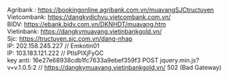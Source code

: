 Agribank : https://bookingonline.agribank.com.vn/muavangSJCtructuyen  
Vietcombank: https://dangkydichvu.vietcombank.com.vn/  
BIDV: https://ebank.bidv.com.vn/DKNHDT/muavang.htm  
Vietinbank: https://dangkymuavang.vietinbankgold.vn/  
Sjc: https://tructuyen.sjc.com.vn/dang-nhap  
IP: 202.158.245.227 // Emkotin01  
IP: 103.183.121.222 // PtlsPlXjFyGC  
key anti: 16e27e68938cdb1fc7633a9ebef359f3
POST     jquery.min.js?v=v.1.0.5:2 // https://dangkymuavang.vietinbankgold.vn/ 502 (Bad Gateway)  
